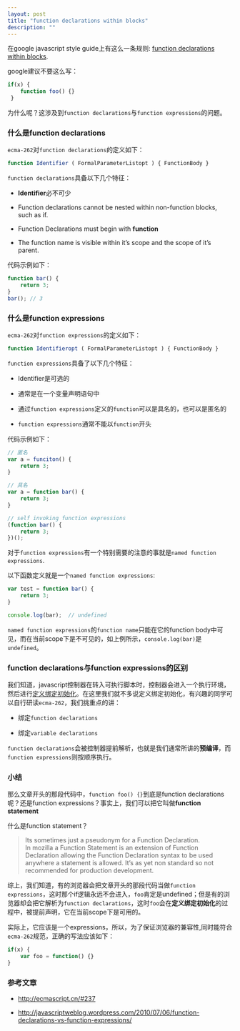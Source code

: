 ```yaml
---
layout: post
title: "function declarations within blocks"
description: ""
---
```


在google javascript style guide上有这么一条规则: [function declarations within
blocks](http://google-styleguide.googlecode.com/svn/trunk/javascriptguide.xml?showone=Function_Declarations_Within_Blocks#Function_Declarations_Within_Blocks).

google建议不要这么写：

```javascript
if(x) {
    function foo() {}   
 }
```

为什么呢？这涉及到`function declarations`与`function expressions`的问题。

### 什么是function declarations

`ecma-262`对`function declarations`的定义如下：

```javascript
function Identifier ( FormalParameterListopt ) { FunctionBody }
```

`function declarations`具备以下几个特征：

* **Identifier**必不可少

* Function declarations cannot be nested within non-function blocks, such as if.

* Function Declarations must begin with **function**

* The function name is visible within it’s scope and the scope of it’s parent.

代码示例如下：

```javascript
function bar() {
    return 3;    
}
bar(); // 3
```
<!-- more -->

### 什么是function expressions

`ecma-262`对`function expressions`的定义如下：

```javascript
function Identifieropt ( FormalParameterListopt ) { FunctionBody }
```

`function expressions`具备了以下几个特征：

* Identifier是可选的

* 通常是在一个变量声明语句中

* 通过`function expressions`定义的`function`可以是具名的，也可以是匿名的

* `function expressions`通常不能以`function`开头

代码示例如下：

```javascript
// 匿名
var a = funciton() {
    return 3;    
}

// 具名
var a = function bar() {
    return 3;    
}

// self invoking function expressions
(function bar() {
    return 3;    
})();
```

对于`function expressions`有一个特别需要的注意的事就是`named function
expressions`.

以下函数定义就是一个`named function expressions`:

```javascript
var test = function bar() {
    return 3;
}

console.log(bar);  // undefined
```

`named function expressions`的`function name`只能在它的function
body中可见，而在当前scope下是不可见的，如上例所示，`console.log(bar)`是`undefined`。

### function declarations与function expressions的区别

我们知道，javascript控制器在转入可执行脚本时，控制器会进入一个执行环境，然后进行[定义绑定初始化](http://ecmascript.cn/#151)。在这里我们就不多说定义绑定初始化，有兴趣的同学可以自行研读`ecma-262`，我们挑重点的讲：

* 绑定`function declarations`

* 绑定`variable declarations`

`function
declarations`会被控制器提前解析，也就是我们通常所讲的**预编译**，而`function
expressions`则按顺序执行。

### 小结

那么文章开头的那段代码中，`function foo() {}`到底是function
declarations呢？还是function expressions？事实上，我们可以把它叫做**function
statement**

什么是function statement？

>Its sometimes just a pseudonym for a Function Declaration.  
>In mozilla a Function Statement is an extension of Function
>Declaration allowing the Function Declaration syntax to be used anywhere a
>statement is allowed.  It’s as yet non standard so not recommended for
>production development.

综上，我们知道，有的浏览器会把文章开头的那段代码当做`function
expressions`，这时那个if逻辑永远不会进入，`foo`肯定是undefined；但是有的浏览器却会把它解析为`function
declarations`，这时`foo`会在**定义绑定初始化**的过程中，被提前声明，它在当前scope下是可用的。

实际上，它应该是一个expressions，所以，为了保证浏览器的兼容性,同时能符合`ecma-262`规范，正确的写法应该如下：

```javascript
if(x) {
    var foo = function() {}   
}
```

### 参考文章

* http://ecmascript.cn/#237

* http://javascriptweblog.wordpress.com/2010/07/06/function-declarations-vs-function-expressions/

